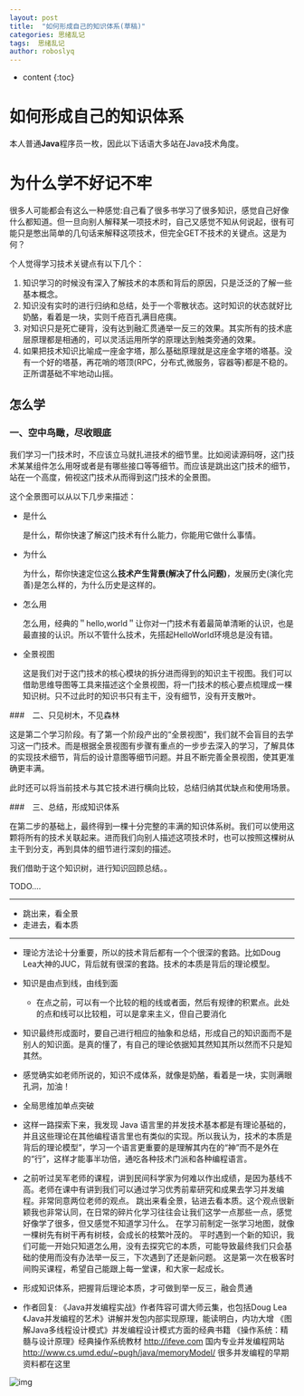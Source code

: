 ```yaml
---
layout: post
title:  "如何形成自己的知识体系(草稿)"
categories: 思绪乱记
tags:  思绪乱记
author: roboslyq
---
```


* content
{:toc}
# 如何形成自己的知识体系

本人普通**Java**程序员一枚，因此以下话语大多站在Java技术角度。

# 为什么学不好记不牢

很多人可能都会有这么一种感觉:自己看了很多书学习了很多知识，感觉自己好像什么都知道。但一旦向别人解释某一项技术时，自己又感觉不知从何说起，很有可能只是憋出简单的几句话来解释这项技术，但完全GET不技术的关键点。这是为何？

个人觉得学习技术关键点有以下几个：

1. 知识学习的时候没有深入了解技术的本质和背后的原因，只是泛泛的了解一些基本概念。
2. 知识没有实时的进行归纳和总结，处于一个零散状态。这时知识的状态就好比奶酪，看着是一块，实则千疮百孔满目疮痍。
3. 对知识只是死亡硬背，没有达到融汇贯通举一反三的效果。其实所有的技术底层原理都是相通的，可以灵活运用所学的原理达到触类旁通的效果。
4. 如果把技术知识比喻成一座金字塔，那么基础原理就是这座金字塔的塔基。没有一个好的塔基，再花哨的塔顶(RPC，分布式,微服务，容器等)都是不稳的。正所谓基础不牢地动山摇。

## 怎么学

### 一、空中鸟瞰，尽收眼底

我们学习一门技术时，不应该立马就扎进技术的细节里。比如阅读源码呀，这门技术某某组件怎么用呀或者是有哪些接口等等细节。而应该是跳出这门技术的细节，站在一个高度，俯视这门技术从而得到这门技术的全景图。

这个全景图可以从以下几步来描述：

- 是什么

  是什么，帮你快速了解这门技术有什么能力，你能用它做什么事情。

- 为什么

  为什么，帮你快速定位这么**技术产生背景(解决了什么问题)**，发展历史(演化完善)是怎么样的，为什么历史是这样的。

- 怎么用

  怎么用，经典的＂hello,world＂让你对一门技术有着最简单清晰的认识，也是最直接的认识。所以不管什么技术，先搭起HelloWorld环境总是没有错。

- 全景视图

  这是我们对于这门技术的核心模块的拆分进而得到的知识主干视图。我们可以借助思维导图等工具来描述这个全景视图，将一门技术的核心要点梳理成一棵知识树。只不过此时的知识书只有主干，没有细节，没有开支散叶。

###　二、只见树木，不见森林

这是第二个学习阶段。有了第一个阶段产出的“全景视图”，我们就不会盲目的去学习这一门技术。而是根据全景视图有步骤有重点的一步步去深入的学习，了解具体的实现技术细节，背后的设计意图等细节问题。并且不断完善全景视图，使其更准确更丰满。

此时还可以将当前技术与其它技术进行横向比较，总结归纳其优缺点和使用场景。

###　三、总结，形成知识体系

在第二步的基础上，最终得到一棵十分完整的丰满的知识体系树。我们可以使用这颗将所有的技术关联起来。进而我们向别人描述这项技术时，也可以按照这棵树从主干到分支，再到具体的细节进行深刻的描述。

我们借助于这个知识树，进行知识回顾总结。。

TODO....







---

- 跳出来，看全景
- 走进去，看本质

---



- 理论方法论十分重要，所以的技术背后都有一个个很深的套路。比如Doug Lea大神的JUC，背后就有很深的套路。技术的本质是背后的理论模型。

- 知识是由点到线，由线到面
  - 在点之前，可以有一个比较的粗的线或者面，然后有规律的积累点。此处的点和线可以比较粗，可以是拿来主义，但自己要消化
- 知识最终形成面时，要自己进行相应的抽象和总结，形成自己的知识面而不是别人的知识面。是真的懂了，有自己的理论依据知其然知其所以然而不只是知其然。
- 感觉确实如老师所说的，知识不成体系，就像是奶酪，看着是一块，实则满眼孔洞，加油！
- 全局思维加单点突破
- 这样一路探索下来，我发现 Java 语言里的并发技术基本都是有理论基础的，并且这些理论在其他编程语言里也有类似的实现。所以我认为，技术的本质是背后的理论模型”，学习一个语言更重要的是理解其内在的“神”而不是外在的“行”，这样才能事半功倍，通吃各种技术门派和各种编程语言。
-  之前听过吴军老师的课程，讲到民间科学家为何难以作出成绩，是因为基线不高。老师在课中有讲到我们可以通过学习优秀前辈研究和成果去学习并发编程。非常同意两位老师的观点。
          跳出来看全景，钻进去看本质。这个观点很新颖我也非常认同，在日常的碎片化学习往往会让我们这学一点那些一点，感觉好像学了很多，但又感觉不知道学习什么。
          在学习前制定一张学习地图，就像一棵树先有树干再有树枝，会成长的枝繁叶茂的。
          平时遇到一个新的知识，我们可能一开始只知道怎么用，没有去探究它的本质，可能导致最终我们只会基础的使用而没有办法举一反三，下次遇到了还是新问题。
          这是第一次在极客时间购买课程，希望自己能跟上每一堂课，和大家一起成长。
- 形成知识体系，把握背后理论本质，才可做到举一反三，融会贯通
- 作者回复: 《Java并发编程实战》作者阵容可谓大师云集，也包括Doug Lea
  《Java并发编程的艺术》讲解并发包内部实现原理，能读明白，内功大增
  《图解Java多线程设计模式》并发编程设计模式方面的经典书籍
  《操作系统：精髓与设计原理》经典操作系统教材
  http://ifeve.com 国内专业并发编程网站
  http://www.cs.umd.edu/~pugh/java/memoryModel/ 很多并发编程的早期资料都在这里  

![img](https://static001.geekbang.org/resource/image/11/65/11e0c64618c04edba52619f41aaa3565.png)